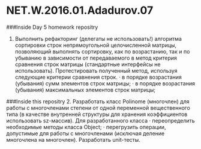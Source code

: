 # NET.W.2016.01.Adadurov.07

###Inside Day 5 homework repositry
1. Выполнить рефакторинг (делегаты не использовать!) алгоритма сортировки строк непрямоугольной целочисленной матрицы, позволяющий выполнять сортировку, как по возрастанию, так и по убыванию в зависимости от передаваемого в метод критерия сравнения строк матрицы (стандартные интерфейсы не использовать).
Протестировать полученный метод, используя следующие критерии сравнения строк.
· в порядке возрастания (убывания) сумм элементов строк матрицы;
· в порядке возрастания (убывания) максимальных элементов строк матрицы;


###Inside this repositry
2. Разработать класс Polinome (многочлен) для работы с многочленами степени от одной переменной вещественного типа (в качестве внутренней структуры для хранения коэффициентов использовать sz-массив).
Для разработанного класса
· переопределить необходимые методы класса Object;
· перегрузить операции, допустимые для работы с многочленами (исключая деление многочлена на многочлен).
Разработать unit-тесты.
